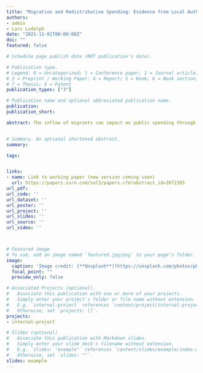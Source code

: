 ```yaml
---
title: "Migration and Redistributive Spending: Evidence from Local Authorities in England"
authors: 
- admin
- Lars Ludolph
date: "2021-11-01T00:00:00Z"
doi: ""
featured: false

# Schedule page publish date (NOT publication's date).

# Publication type.
# Legend: 0 = Uncategorized; 1 = Conference paper; 2 = Journal article;
# 3 = Preprint / Working Paper; 4 = Report; 5 = Book; 6 = Book section;
# 7 = Thesis; 8 = Patent
publication_types: ["3"]

# Publication name and optional abbreviated publication name.
publication: 
publication_short: 

abstract: The inflow of migrants can impact on public spending through its effect on local preferences for redistribution and through changes in demand for local services brought about by migrants' distinct characteristics. In this paper, we analyse the effects of the migration wave from Central and Eastern European countries following their EU accession in 2004 on local level redistribution in England, specifically disentangling these two channels. We apply a difference-in-differences estimation strategy and find that migrants did not have an effect on local authorities’ total service provision per capita. Once we zoom in on the different expenditure items, we find that local authorities experiencing relatively larger migration inflows saw their spending on means-tested social care services decrease in relative terms, while spending on education services increased. Analysing changes in local Council compositions and internal migration flows in response to the arrival of outsiders, we find no evidence that spending shifts are driven by a change in the local willingness to redistribute income. Rather, our results suggest that, due to migrants’ young age at the time of arrival, migration following the 2004 EU enlargement alleviated some of the pressure social care spending in England faces.


# Summary. An optional shortened abstract.
summary: 

tags: 


links: 
- name: Link to working paper (new version coming soon)
  url: https://papers.ssrn.com/sol3/papers.cfm?abstract_id=3972303
url_pdf: 
url_code: ''
url_dataset: ''
url_poster: ''
url_project: ''
url_slides: ''
url_source: ''
url_video: ''



# Featured image
# To use, add an image named `featured.jpg/png` to your page's folder. 
image:
  caption: 'Image credit: [**Unsplash**](https://unsplash.com/photos/pLCdAaMFLTE)'
  focal_point: ""
  preview_only: false

# Associated Projects (optional).
#   Associate this publication with one or more of your projects.
#   Simply enter your project's folder or file name without extension.
#   E.g. `internal-project` references `content/project/internal-project/index.md`.
#   Otherwise, set `projects: []`.
projects:
- internal-project

# Slides (optional).
#   Associate this publication with Markdown slides.
#   Simply enter your slide deck's filename without extension.
#   E.g. `slides: "example"` references `content/slides/example/index.md`.
#   Otherwise, set `slides: ""`.
slides: example
---
```


